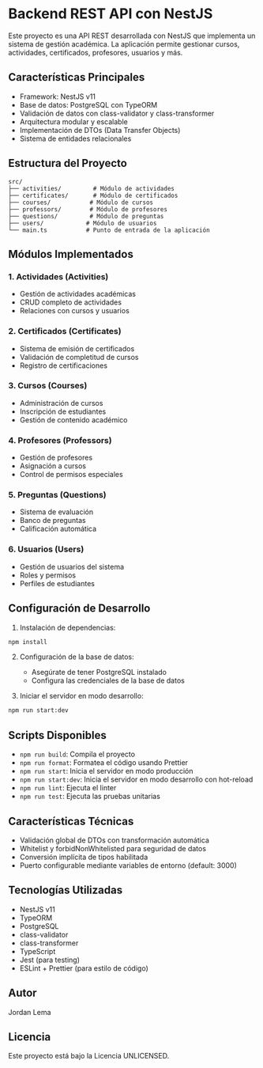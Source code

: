 # Backend REST API con NestJS

Este proyecto es una API REST desarrollada con NestJS que implementa un sistema de gestión académica. La aplicación permite gestionar cursos, actividades, certificados, profesores, usuarios y más.

## Características Principales

- Framework: NestJS v11
- Base de datos: PostgreSQL con TypeORM
- Validación de datos con class-validator y class-transformer
- Arquitectura modular y escalable
- Implementación de DTOs (Data Transfer Objects)
- Sistema de entidades relacionales

## Estructura del Proyecto

```
src/
├── activities/         # Módulo de actividades
├── certificates/       # Módulo de certificados
├── courses/           # Módulo de cursos
├── professors/        # Módulo de profesores
├── questions/         # Módulo de preguntas
├── users/            # Módulo de usuarios
└── main.ts           # Punto de entrada de la aplicación
```

## Módulos Implementados

### 1. Actividades (Activities)
- Gestión de actividades académicas
- CRUD completo de actividades
- Relaciones con cursos y usuarios

### 2. Certificados (Certificates)
- Sistema de emisión de certificados
- Validación de completitud de cursos
- Registro de certificaciones

### 3. Cursos (Courses)
- Administración de cursos
- Inscripción de estudiantes
- Gestión de contenido académico

### 4. Profesores (Professors)
- Gestión de profesores
- Asignación a cursos
- Control de permisos especiales

### 5. Preguntas (Questions)
- Sistema de evaluación
- Banco de preguntas
- Calificación automática

### 6. Usuarios (Users)
- Gestión de usuarios del sistema
- Roles y permisos
- Perfiles de estudiantes

## Configuración de Desarrollo

1. Instalación de dependencias:
```bash
npm install
```

2. Configuración de la base de datos:
   - Asegúrate de tener PostgreSQL instalado
   - Configura las credenciales de la base de datos

3. Iniciar el servidor en modo desarrollo:
```bash
npm run start:dev
```

## Scripts Disponibles

- `npm run build`: Compila el proyecto
- `npm run format`: Formatea el código usando Prettier
- `npm run start`: Inicia el servidor en modo producción
- `npm run start:dev`: Inicia el servidor en modo desarrollo con hot-reload
- `npm run lint`: Ejecuta el linter
- `npm run test`: Ejecuta las pruebas unitarias

## Características Técnicas

- Validación global de DTOs con transformación automática
- Whitelist y forbidNonWhitelisted para seguridad de datos
- Conversión implícita de tipos habilitada
- Puerto configurable mediante variables de entorno (default: 3000)

## Tecnologías Utilizadas

- NestJS v11
- TypeORM
- PostgreSQL
- class-validator
- class-transformer
- TypeScript
- Jest (para testing)
- ESLint + Prettier (para estilo de código)

## Autor

Jordan Lema

## Licencia

Este proyecto está bajo la Licencia UNLICENSED.
